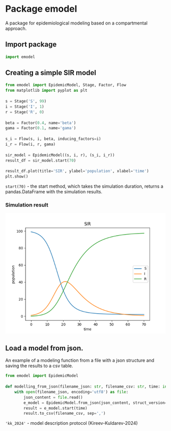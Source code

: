 # Package emodel

A package for epidemiological modeling based on a compartmental approach.

## Import package

```python
import emodel
```

## Сreating a simple SIR model

```python
from emodel import EpidemicModel, Stage, Factor, Flow
from matplotlib import pyplot as plt

s = Stage('S', 99)
i = Stage('I', 1)
r = Stage('R', 0)

beta = Factor(0.4, name='beta')
gama = Factor(0.1, name='gama')

s_i = Flow(s, i, beta, inducing_factors=i)
i_r = Flow(i, r, gama)

sir_model = EpidemicModel((s, i, r), (s_i, i_r))
result_df = sir_model.start(70)

result_df.plot(title='SIR', ylabel='population', xlabel='time')
plt.show()
```

`start(70)` - the start method, which takes the simulation duration, returns a pandas.DataFrame with the simulation results.

### Simulation result

![sir example](https://raw.githubusercontent.com/Paul-NP/EpidemicModel/master/documentation/images/sir_example.png)

## Load a model from json.

An example of a modeling function from a file with a json structure and saving the results to a csv table.

```python
from emodel import EpidemicModel

def modelling_from_json(filename_json: str, filename_csv: str, time: int):
	with open(filename_json, encoding='utf8') as file:
		json_content = file.read()
		e_model = EpidemicModel.from_json(json_content, struct_version='kk_2024')
		result = e_model.start(time)
		result.to_csv(filename_csv, sep=',')
```

`'kk_2024'` - model description protocol (Kireev-Kuldarev-2024)

